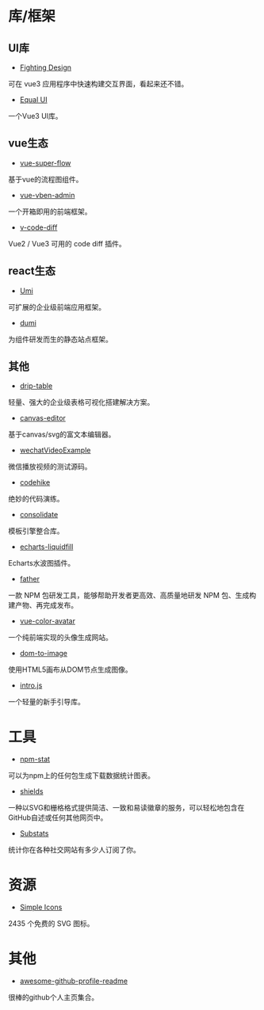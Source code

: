 # 库/框架

## UI库

- [Fighting Design](https://github.com/FightingDesign/fighting-design)

可在 vue3 应用程序中快速构建交互界面，看起来还不错。

- [Equal UI](https://github.com/Equal-UI/Equal)

一个Vue3 UI库。

## vue生态

- [vue-super-flow](https://github.com/caohuatao/vue-super-flow)

基于vue的流程图组件。

- [vue-vben-admin](https://github.com/vbenjs/vue-vben-admin)

一个开箱即用的前端框架。

- [v-code-diff](https://github.com/Shimada666/v-code-diff)

Vue2 / Vue3 可用的 code diff 插件。

## react生态

- [Umi](https://umijs.org/)

可扩展的企业级前端应用框架。

- [dumi](https://next.d.umijs.org/)

为组件研发而生的静态站点框架。

## 其他

- [drip-table](https://github.com/JDFED/drip-table)

轻量、强大的企业级表格可视化搭建解决方案。

- [canvas-editor](https://github.com/Hufe921/canvas-editor)

基于canvas/svg的富文本编辑器。

- [wechatVideoExample](https://github.com/fomenyesu/wechatVideoExample)

微信播放视频的测试源码。

- [codehike](https://github.com/code-hike/codehike)

绝妙的代码演练。

- [consolidate](https://github.com/tj/consolidate.js)

模板引擎整合库。

- [echarts-liquidfill](https://github.com/ecomfe/echarts-liquidfill)

Echarts水波图插件。

- [father](https://github.com/umijs/father)

一款 NPM 包研发工具，能够帮助开发者更高效、高质量地研发 NPM 包、生成构建产物、再完成发布。

- [vue-color-avatar](https://github.com/Codennnn/vue-color-avatar)

一个纯前端实现的头像生成网站。

- [dom-to-image](https://github.com/tsayen/dom-to-image)

使用HTML5画布从DOM节点生成图像。

- [intro.js](https://github.com/usablica/intro.js)

一个轻量的新手引导库。

# 工具

- [npm-stat](https://npm-stat.com/)

可以为npm上的任何包生成下载数据统计图表。

- [shields](https://shields.io/)

一种以SVG和栅格格式提供简洁、一致和易读徽章的服务，可以轻松地包含在GitHub自述或任何其他网页中。

- [Substats](https://substats.spencerwoo.com/)

统计你在各种社交网站有多少人订阅了你。

# 资源

- [Simple Icons](https://simpleicons.org/)

2435 个免费的 SVG 图标。

# 其他

- [awesome-github-profile-readme](https://github.com/abhisheknaiidu/awesome-github-profile-readme)

很棒的github个人主页集合。
